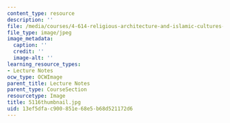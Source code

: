 ```yaml
---
content_type: resource
description: ''
file: /media/courses/4-614-religious-architecture-and-islamic-cultures-fall-2002/13ef5dfac900851e68e5b68d521172d6_5116thumbnail.jpg
file_type: image/jpeg
image_metadata:
  caption: ''
  credit: ''
  image-alt: ''
learning_resource_types:
- Lecture Notes
ocw_type: OCWImage
parent_title: Lecture Notes
parent_type: CourseSection
resourcetype: Image
title: 5116thumbnail.jpg
uid: 13ef5dfa-c900-851e-68e5-b68d521172d6
---
```


